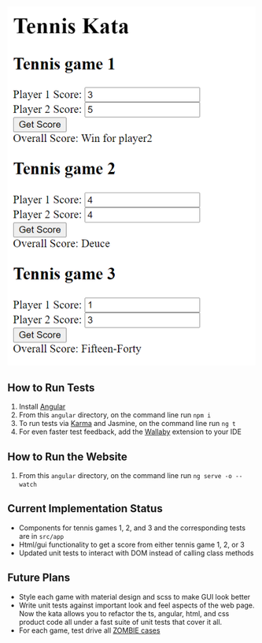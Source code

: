 ![alt text](TennisKataGui.PNG)

## How to Run Tests

1. Install [Angular](https://angular.io/guide/setup-local)
2. From this `angular` directory, on the command line run `npm i`
3. To run tests via [Karma](https://karma-runner.github.io) and Jasmine, on the command line run `ng t`
4. For even faster test feedback, add the [Wallaby](https://wallabyjs.com/) extension to your IDE

## How to Run the Website

1. From this `angular` directory, on the command line run `ng serve -o --watch`

## Current Implementation Status

- Components for tennis games 1, 2, and 3 and the corresponding tests are in `src/app`
- Html/gui functionality to get a score from either tennis game 1, 2, or 3
- Updated unit tests to interact with DOM instead of calling class methods

## Future Plans

- Style each game with material design and scss to make GUI look better
- Write unit tests against important look and feel aspects of the web page. Now the kata allows you to refactor the ts, angular, html, and css product code all under a fast suite of unit tests that cover it all.
- For each game, test drive all [ZOMBIE cases](https://trello.com/c/5EyJyuzJ/242-test-driven-development-guided-by-zombies) 


  
